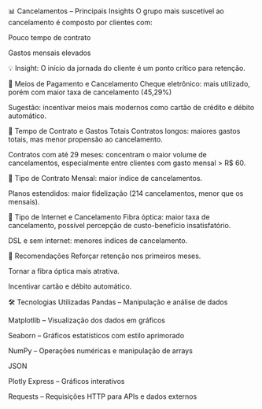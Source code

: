 📊 Cancelamentos – Principais Insights O grupo mais suscetível ao cancelamento é composto por clientes com:

Pouco tempo de contrato

Gastos mensais elevados

💡 Insight: O início da jornada do cliente é um ponto crítico para retenção.

🔹 Meios de Pagamento e Cancelamento Cheque eletrônico: mais utilizado, porém com maior taxa de cancelamento (45,29%)

Sugestão: incentivar meios mais modernos como cartão de crédito e débito automático.

🔹 Tempo de Contrato e Gastos Totais Contratos longos: maiores gastos totais, mas menor propensão ao cancelamento.

Contratos com até 29 meses: concentram o maior volume de cancelamentos, especialmente entre clientes com gasto mensal > R$ 60.

🔹 Tipo de Contrato Mensal: maior índice de cancelamentos.

Planos estendidos: maior fidelização (214 cancelamentos, menor que os mensais).

🔹 Tipo de Internet e Cancelamento Fibra óptica: maior taxa de cancelamento, possível percepção de custo-benefício insatisfatório.

DSL e sem internet: menores índices de cancelamento.

🎯 Recomendações Reforçar retenção nos primeiros meses.

Tornar a fibra óptica mais atrativa.

Incentivar cartão e débito automático.

🛠 Tecnologias Utilizadas Pandas – Manipulação e análise de dados

Matplotlib – Visualização dos dados em gráficos

Seaborn – Gráficos estatísticos com estilo aprimorado

NumPy – Operações numéricas e manipulação de arrays

JSON

Plotly Express – Gráficos interativos

Requests – Requisições HTTP para APIs e dados externos
